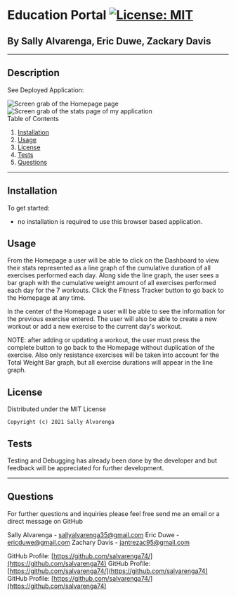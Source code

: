 # **Education Portal** [![License: MIT](https://img.shields.io/badge/License-MIT-yellow.svg)](https://opensource.org/licenses/MIT)

<h2>By Sally Alvarenga, Eric Duwe, Zackary Davis</h2>

---

## Description

See Deployed Application: [<Workout Tracker>](https://enigmatic-anchorage-73244.herokuapp.com)

<img src="./public/images/homepage.png" alt="Screen grab of the Homepage page"/>

<img src="./public/images/statsPage.png" alt="Screen grab of the stats page of my application"/>

<summary>Table of Contents</summary>
  <ol>
    <li><a href="#Installation">Installation</a></li>
    <li><a href="#usage">Usage</a></li>
    <li><a href="#license">License</a></li>
    <li><a href="#tests">Tests</a></li>
    <li><a href="#questions">Questions</a></li>
  </ol>

---

## Installation

To get started:

- no installation is required to use this browser based application.

## Usage

From the Homepage a user will be able to click on the Dashboard to view their stats represented as a line graph of the cumulative duration of all exercises performed each day. Along side the line graph, the user sees a bar graph with the cumulative weight amount of all exercises performed each day for the 7 workouts. Click the Fitness Tracker button to go back to the Homepage at any time.

In the center of the Homepage a user will be able to see the information for the previous exercise entered. The user will also be able to create a new workout or add a new exercise to the current day's workout.

NOTE: after adding or updating a workout, the user must press the complete button to go back to the Homepage without duplication of the exercise. Also only resistance exercises will be taken into account for the Total Weight Bar graph, but all exercise durations will appear in the line graph.

## License

Distributed under the MIT License

    Copyright (c) 2021 Sally Alvarenga

## Tests

Testing and Debugging has already been done by the developer and but feedback will be appreciated for further development.

---

## Questions

For further questions and inquiries please feel free send me an email or a direct message on GitHub

Sally Alvarenga - sallyalvarenga35@gmail.com
Eric Duwe - ericduwe@gmail.com
Zachary Davis - jantrezac95@gmail.com

GitHub Profile: [https://github.com/salvarenga74/](https://github.com/salvarenga74)
GitHub Profile: [https://github.com/salvarenga74/](https://github.com/salvarenga74)
GitHub Profile: [https://github.com/salvarenga74/](https://github.com/salvarenga74)

